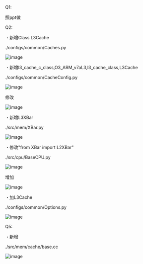 Q1:

照ppt做

Q2:

・新增Class L3Cache

./configs/common/Caches.py

![image](https://github.com/user-attachments/assets/97703e3b-2aca-4fe2-b4fd-ef5d8713fe89)


・新增l3_cache_c_class,O3_ARM_v7aL3,l3_cache_class,L3Cache

./configs/common/CacheConfig.py


![image](https://github.com/user-attachments/assets/d8905f52-28fa-4ce3-9924-2426d5fa1087)

修改

![image](https://github.com/user-attachments/assets/75bcdd45-4414-48fc-a372-0bb1897b94c7)


・新增L3XBar

./src/mem/XBar.py

![image](https://github.com/user-attachments/assets/b88bb152-9b58-4159-8b04-74cdcfa9981a)


・修改"from XBar import L2XBar"

./src/cpu/BaseCPU.py

![image](https://github.com/user-attachments/assets/52e1eb8f-4138-43c2-91a4-fbf385f7d5be)

增加

![image](https://github.com/user-attachments/assets/79af4d99-311e-471c-8cd0-94f0ace0631f)

・加L3Cache

./configs/common/Options.py

![image](https://github.com/user-attachments/assets/ff9556a1-dfc7-4b17-917d-bf188b45e8db)


Q5:

・新增

./src/mem/cache/base.cc

![image](https://github.com/user-attachments/assets/277fd27b-ce1d-46e8-a418-0ab0c0ced536)

